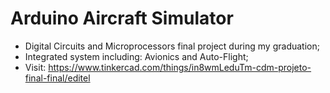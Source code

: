# Arduino Aircraft Simulator

- Digital Circuits and Microprocessors final project during my graduation;
- Integrated system including: Avionics and Auto-Flight;
- Visit: https://www.tinkercad.com/things/in8wmLeduTm-cdm-projeto-final-final/editel
